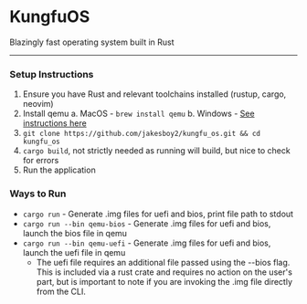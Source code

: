 # KungfuOS
Blazingly fast operating system built in Rust

----

### Setup Instructions

1. Ensure you have Rust and relevant toolchains installed (rustup, cargo, neovim)
2. Install qemu
    a. MacOS - `brew install qemu`
    b. Windows - [See instructions here](https://www.qemu.org/download/#windows)
3. `git clone https://github.com/jakesboy2/kungfu_os.git && cd kungfu_os`
4. `cargo build`, not strictly needed as running will build, but nice to check for errors
5. Run the application

### Ways to Run
* `cargo run` - Generate .img files for uefi and bios, print file path to stdout
* `cargo run --bin qemu-bios` - Generate .img files for uefi and bios, launch the bios file in qemu
* `cargo run --bin qemu-uefi` - Generate .img files for uefi and bios, launch the uefi file in qemu
    * The uefi file requires an additional file passed using the --bios flag. This is included via a rust crate and requires no action on the user's part, but is important to note if you are invoking the .img file directly from the CLI.


